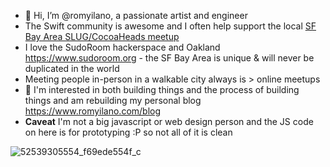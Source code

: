 - 👋 Hi, I’m @romyilano, a passionate artist and engineer
- The Swift community is awesome and I often help support the local [SF Bay Area SLUG/CocoaHeads meetup](https://www.meetup.com/swift-language/)
- I love the SudoRoom hackerspace and Oakland https://www.sudoroom.org - the SF Bay Area is unique & will never be duplicated in the world
- Meeting people in-person in a walkable city always is > online meetups
- 👀 I'm interested in both building things and the process of building things and am rebuilding my personal blog https://www.romyilano.com/blog
- **Caveat** I'm not a big javascript or web design person and the JS code on here is for prototyping :P so not all of it is clean

<!---
romyilano/romyilano is a ✨ special ✨ repository because its `README.md` (this file) appears on your GitHub profile.
You can click the Preview link to take a look at your changes.
--->
![52539305554_f69ede554f_c](https://github.com/user-attachments/assets/d6fdceb7-0af9-43dd-88a0-19ccccf4c517)
